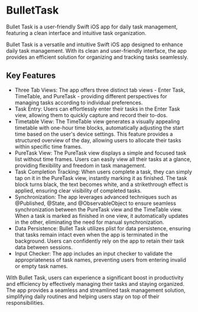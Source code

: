 # BulletTask
Bullet Task is a user-friendly Swift iOS app for daily task management, featuring a clean interface and intuitive task organization.

Bullet Task is a versatile and intuitive Swift iOS app designed to enhance daily task management. With its clean and user-friendly interface, the app provides an efficient solution for organizing and tracking tasks seamlessly.

## Key Features
- Three Tab Views: The app offers three distinct tab views - Enter Task, TimeTable, and PureTask - providing different perspectives for managing tasks according to individual preferences.
- Task Entry: Users can effortlessly enter their tasks in the Enter Task view, allowing them to quickly capture and record their to-dos.
- Timetable View: The TimeTable view generates a visually appealing timetable with one-hour time blocks, automatically adjusting the start time based on the user's device settings. This feature provides a structured overview of the day, allowing users to allocate their tasks within specific time frames.
- PureTask View: The PureTask view displays a simple and focused task list without time frames. Users can easily view all their tasks at a glance, providing flexibility and freedom in task management.
- Task Completion Tracking: When users complete a task, they can simply tap on it in the PureTask view, instantly marking it as finished. The task block turns black, the text becomes white, and a strikethrough effect is applied, ensuring clear visibility of completed tasks.
- Synchronization: The app leverages advanced techniques such as @Published, @State, and @ObservableObject to ensure seamless synchronization between the PureTask view and the TimeTable view. When a task is marked as finished in one view, it automatically updates in the other, eliminating the need for manual synchronization.
- Data Persistence: Bullet Task utilizes plist for data persistence, ensuring that tasks remain intact even when the app is terminated in the background. Users can confidently rely on the app to retain their task data between sessions.
- Input Checker: The app includes an input checker to validate the appropriateness of task names, preventing users from entering invalid or empty task names.

With Bullet Task, users can experience a significant boost in productivity and efficiency by effectively managing their tasks and staying organized. The app provides a seamless and streamlined task management solution, simplifying daily routines and helping users stay on top of their responsibilities.
